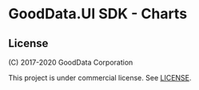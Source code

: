 # GoodData.UI SDK - Charts

## License

(C) 2017-2020 GoodData Corporation

This project is under commercial license. See [LICENSE](LICENSE).
